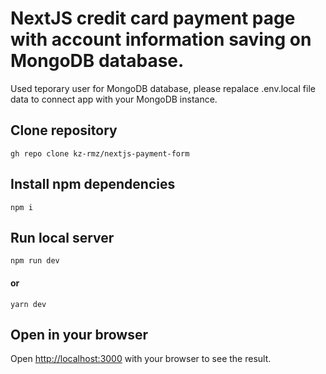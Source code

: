 # NextJS credit card payment page with account information saving on MongoDB database.

Used teporary user for MongoDB database, please repalace .env.local file data to connect app with your MongoDB instance.

## Clone repository

    gh repo clone kz-rmz/nextjs-payment-form

## Install npm dependencies

    npm i

## Run local server
    npm run dev
#### or
    yarn dev


## Open in your browser

Open [http://localhost:3000](http://localhost:3000) with your browser to see the result.

